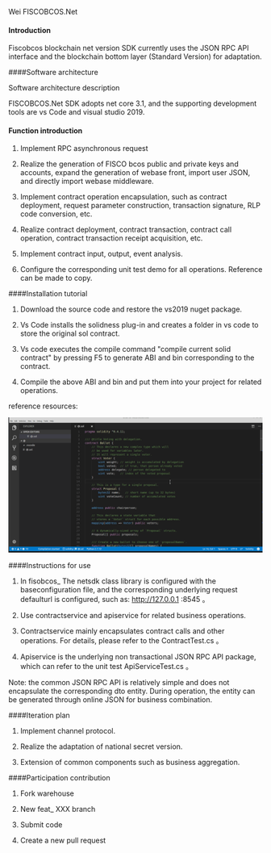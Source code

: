 ﻿Wei FISCOBCOS.Net



#### Introduction

Fiscobcos blockchain net version SDK currently uses the JSON RPC API interface and the blockchain bottom layer (Standard Version) for adaptation.



####Software architecture



Software architecture description



FISCOBCOS.Net SDK adopts net core 3.1, and the supporting development tools are vs Code and visual studio 2019.




#### Function introduction



1. Implement RPC asynchronous request

2. Realize the generation of FISCO bcos public and private keys and accounts, expand the generation of webase front, import user JSON, and directly import webase middleware.

3. Implement contract operation encapsulation, such as contract deployment, request parameter construction, transaction signature, RLP code conversion, etc.

4. Realize contract deployment, contract transaction, contract call operation, contract transaction receipt acquisition, etc.

5. Implement contract input, output, event analysis.

6. Configure the corresponding unit test demo for all operations. Reference can be made to copy.



####Installation tutorial



1. Download the source code and restore the vs2019 nuget package.

2. Vs Code installs the solidness plug-in and creates a folder in vs code to store the original sol contract.

3. Vs code executes the compile command "compile current solid contract" by pressing F5 to generate ABI and bin corresponding to the contract.

4. Compile the above ABI and bin and put them into your project for related operations.



reference resources:

![Image text]( https://github.com/linbin524/FISCOBCOS.Net/blob/main/Img/how-to-use-console-generator1.gif )



####Instructions for use



1. In fisobcos_ The netsdk class library is configured with the baseconfiguration file, and the corresponding underlying request defaulturl is configured, such as: http://127.0.0.1 :8545 。

2. Use contractservice and apiservice for related business operations.

3. Contractservice mainly encapsulates contract calls and other operations. For details, please refer to the ContractTest.cs 。

4. Apiservice is the underlying non transactional JSON RPC API package, which can refer to the unit test ApiServiceTest.cs 。

Note: the common JSON RPC API is relatively simple and does not encapsulate the corresponding dto entity. During operation, the entity can be generated through online JSON for business combination.



####Iteration plan



1. Implement channel protocol.

2. Realize the adaptation of national secret version.

3. Extension of common components such as business aggregation.




####Participation contribution



1. Fork warehouse

2. New feat_ XXX branch

3. Submit code

4. Create a new pull request
